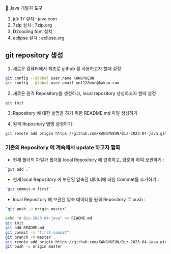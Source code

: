 :horse: Java 개발자 도구 
1. jdk 17 설치 : java.com
2. 7zip 설치 : 7zip.org
3. D2coding font 설치
4. eclipse 설치 : eclipse.org

## git repository 생성
1. 새로운 컴퓨터에서 최초로 github 를 사용하고자 할때 설정
```bash
git config --global user.name KANGYUEUN
git config --global user.email yu1128eun@kakao.com
```
2. 새로운 원격 Repository를 생성하고, local repository 생성하고자 할때 설정
```bash
git init
```
3. Repository 에 대한 설명을 하기 위한 README.md 파일 생성하기

4. 원격 Repository 별명 설정하기 : 
```bash
git remote add origin https://github.com/KANGYUEUN/Biz-2023-04-java.git
```

### 기존의 Repository 에 계속해서 update 하고자 할때

- 현재 폴더의 파일과 폴더를 local Repository 에 압축하고, 암호화 하여 보관하기 : 
```bash
`git add .`
```

- 현재 local Repository 에 보관된 압축된 데이터에 대한 Commet를 추가하기 : 
```bash
`git commit-m first`
```

- local Repository 에 보관된 압축 데이터를 원격 Repository 로 push : 
```bash
`git push -u origin master`
```

```bash
echo "# Biz-2023-04-java" >> README.md
git init
git add README.md
git commit -m "first commit"
git branch -M master .
git remote add origin https://github.com/KANGYUEUN/Biz-2023-04-java.git
git push -u origin master
```